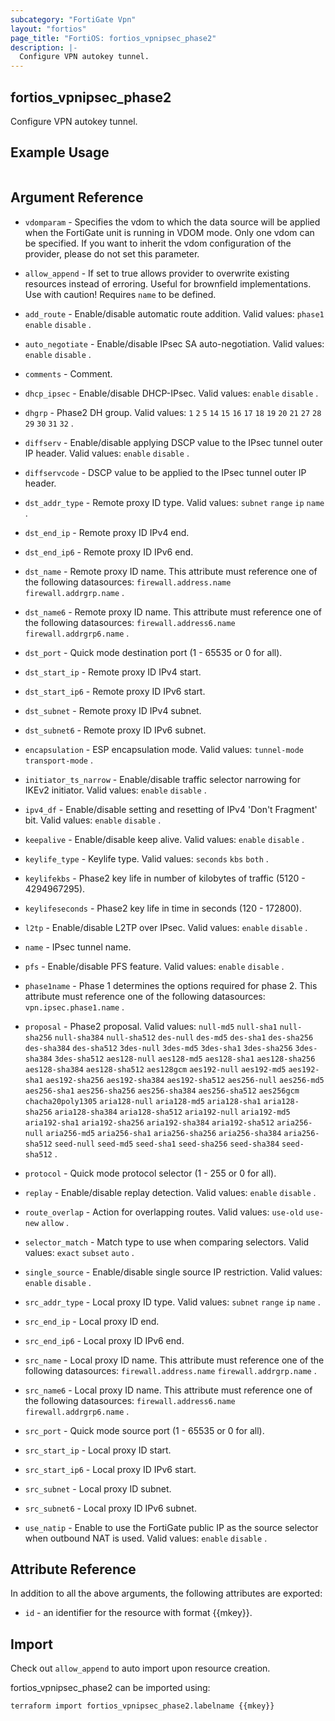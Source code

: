 ```yaml
---
subcategory: "FortiGate Vpn"
layout: "fortios"
page_title: "FortiOS: fortios_vpnipsec_phase2"
description: |-
  Configure VPN autokey tunnel.
---
```


## fortios_vpnipsec_phase2
Configure VPN autokey tunnel.

## Example Usage

```hcl

```

## Argument Reference
* `vdomparam` - Specifies the vdom to which the data source will be applied when the FortiGate unit is running in VDOM mode. Only one vdom can be specified. If you want to inherit the vdom configuration of the provider, please do not set this parameter.
* `allow_append` - If set to true allows provider to overwrite existing resources instead of erroring. Useful for brownfield implementations. Use with caution! Requires `name` to be defined.

* `add_route` - Enable/disable automatic route addition. Valid values: `phase1` `enable` `disable` .
* `auto_negotiate` - Enable/disable IPsec SA auto-negotiation. Valid values: `enable` `disable` .
* `comments` - Comment.
* `dhcp_ipsec` - Enable/disable DHCP-IPsec. Valid values: `enable` `disable` .
* `dhgrp` - Phase2 DH group. Valid values: `1` `2` `5` `14` `15` `16` `17` `18` `19` `20` `21` `27` `28` `29` `30` `31` `32` .
* `diffserv` - Enable/disable applying DSCP value to the IPsec tunnel outer IP header. Valid values: `enable` `disable` .
* `diffservcode` - DSCP value to be applied to the IPsec tunnel outer IP header.
* `dst_addr_type` - Remote proxy ID type. Valid values: `subnet` `range` `ip` `name` .
* `dst_end_ip` - Remote proxy ID IPv4 end.
* `dst_end_ip6` - Remote proxy ID IPv6 end.
* `dst_name` - Remote proxy ID name. This attribute must reference one of the following datasources: `firewall.address.name` `firewall.addrgrp.name` .
* `dst_name6` - Remote proxy ID name. This attribute must reference one of the following datasources: `firewall.address6.name` `firewall.addrgrp6.name` .
* `dst_port` - Quick mode destination port (1 - 65535 or 0 for all).
* `dst_start_ip` - Remote proxy ID IPv4 start.
* `dst_start_ip6` - Remote proxy ID IPv6 start.
* `dst_subnet` - Remote proxy ID IPv4 subnet.
* `dst_subnet6` - Remote proxy ID IPv6 subnet.
* `encapsulation` - ESP encapsulation mode. Valid values: `tunnel-mode` `transport-mode` .
* `initiator_ts_narrow` - Enable/disable traffic selector narrowing for IKEv2 initiator. Valid values: `enable` `disable` .
* `ipv4_df` - Enable/disable setting and resetting of IPv4 'Don't Fragment' bit. Valid values: `enable` `disable` .
* `keepalive` - Enable/disable keep alive. Valid values: `enable` `disable` .
* `keylife_type` - Keylife type. Valid values: `seconds` `kbs` `both` .
* `keylifekbs` - Phase2 key life in number of kilobytes of traffic (5120 - 4294967295).
* `keylifeseconds` - Phase2 key life in time in seconds (120 - 172800).
* `l2tp` - Enable/disable L2TP over IPsec. Valid values: `enable` `disable` .
* `name` - IPsec tunnel name.
* `pfs` - Enable/disable PFS feature. Valid values: `enable` `disable` .
* `phase1name` - Phase 1 determines the options required for phase 2. This attribute must reference one of the following datasources: `vpn.ipsec.phase1.name` .
* `proposal` - Phase2 proposal. Valid values: `null-md5` `null-sha1` `null-sha256` `null-sha384` `null-sha512` `des-null` `des-md5` `des-sha1` `des-sha256` `des-sha384` `des-sha512` `3des-null` `3des-md5` `3des-sha1` `3des-sha256` `3des-sha384` `3des-sha512` `aes128-null` `aes128-md5` `aes128-sha1` `aes128-sha256` `aes128-sha384` `aes128-sha512` `aes128gcm` `aes192-null` `aes192-md5` `aes192-sha1` `aes192-sha256` `aes192-sha384` `aes192-sha512` `aes256-null` `aes256-md5` `aes256-sha1` `aes256-sha256` `aes256-sha384` `aes256-sha512` `aes256gcm` `chacha20poly1305` `aria128-null` `aria128-md5` `aria128-sha1` `aria128-sha256` `aria128-sha384` `aria128-sha512` `aria192-null` `aria192-md5` `aria192-sha1` `aria192-sha256` `aria192-sha384` `aria192-sha512` `aria256-null` `aria256-md5` `aria256-sha1` `aria256-sha256` `aria256-sha384` `aria256-sha512` `seed-null` `seed-md5` `seed-sha1` `seed-sha256` `seed-sha384` `seed-sha512` .
* `protocol` - Quick mode protocol selector (1 - 255 or 0 for all).
* `replay` - Enable/disable replay detection. Valid values: `enable` `disable` .
* `route_overlap` - Action for overlapping routes. Valid values: `use-old` `use-new` `allow` .
* `selector_match` - Match type to use when comparing selectors. Valid values: `exact` `subset` `auto` .
* `single_source` - Enable/disable single source IP restriction. Valid values: `enable` `disable` .
* `src_addr_type` - Local proxy ID type. Valid values: `subnet` `range` `ip` `name` .
* `src_end_ip` - Local proxy ID end.
* `src_end_ip6` - Local proxy ID IPv6 end.
* `src_name` - Local proxy ID name. This attribute must reference one of the following datasources: `firewall.address.name` `firewall.addrgrp.name` .
* `src_name6` - Local proxy ID name. This attribute must reference one of the following datasources: `firewall.address6.name` `firewall.addrgrp6.name` .
* `src_port` - Quick mode source port (1 - 65535 or 0 for all).
* `src_start_ip` - Local proxy ID start.
* `src_start_ip6` - Local proxy ID IPv6 start.
* `src_subnet` - Local proxy ID subnet.
* `src_subnet6` - Local proxy ID IPv6 subnet.
* `use_natip` - Enable to use the FortiGate public IP as the source selector when outbound NAT is used. Valid values: `enable` `disable` .

## Attribute Reference

In addition to all the above arguments, the following attributes are exported:
* `id` - an identifier for the resource with format {{mkey}}.

## Import

Check out `allow_append` to auto import upon resource creation.

fortios_vpnipsec_phase2 can be imported using:
```sh
terraform import fortios_vpnipsec_phase2.labelname {{mkey}}
```
